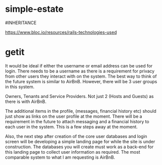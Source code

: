 # simple-estate


#INHERITANCE


https://www.bloc.io/resources/rails-technologies-used

# getit


It would be ideal if either the username or email address can be used for login.
There needs to be a username as there is a requirement for privacy from other users they interact with on the system.
The best way to think of the future system is similar to AirBnB. However, there will be 3 user groups in this system.

Owners, Tenants and Service Providers. Not just 2 (Hosts and Guests) as there is with AirBnB.

The additional items in the profile, (messages, financial history etc) should just show as links on
the user profile at the moment. There will be a requirement in the future to attach messaging and a financial history
to each user in the system. This is a few steps away at the moment.

Also, the next step after creation of the core
user databases and login screen will be developing a simple landing page for while the site is under construction.
The databases you will create must work as a back-end for this landing page to collect user information as required.
The most comparable system to what I am requesting is AirBnB.
